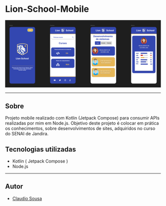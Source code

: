 # Lion-School-Mobile
![](./img/lion-school.png)

---
## Sobre
Projeto mobile realizado com Kotlin (Jetpack Compose) para consumir APIs realizadas por mim em Node.js.
Objetivo deste projeto é colocar em prática os conhecimentos, sobre desenvolvimentos de sites, adquiridos no curso do SENAI de Jandira.

## Tecnologias utilizadas
- Kotlin ( Jetpack Compose )
- Node.js

  
---
## Autor 
- [Claudio Sousa](https://github.com/ClaudioSousa44)
